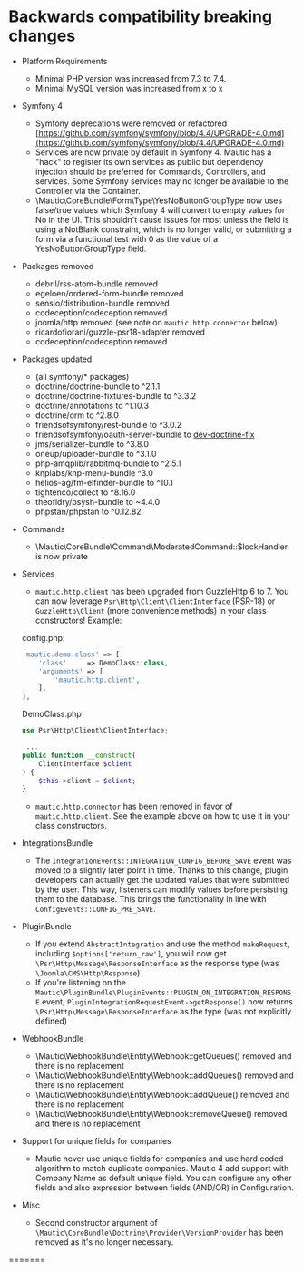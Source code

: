 # Backwards compatibility breaking changes
*   Platform Requirements
    *   Minimal PHP version was increased from 7.3 to 7.4.
    *   Minimal MySQL version was increased from x to x
*   Symfony 4
    *   Symfony deprecations were removed or refactored [https://github.com/symfony/symfony/blob/4.4/UPGRADE-4.0.md](https://github.com/symfony/symfony/blob/4.4/UPGRADE-4.0.md)
    *   Services are now private by default in Symfony 4. Mautic has a "hack" to register its own services as public but dependency injection should be preferred for Commands, Controllers, and services. Some Symfony services may no longer be available to the Controller via the Container.
    *   \Mautic\CoreBundle\Form\Type\YesNoButtonGroupType now uses false/true values which Symfony 4 will convert to empty values for No in the UI. This shouldn't cause issues for most unless the field is using a NotBlank constraint, which is no longer valid, or submitting a form via a functional test with 0 as the value of a YesNoButtonGroupType field. 
*   Packages removed
    *   debril/rss-atom-bundle removed
    *   egeloen/ordered-form-bundle removed
    *   sensio/distribution-bundle removed
    *   codeception/codeception removed
    *   joomla/http removed (see note on `mautic.http.connector` below)
    *   ricardofiorani/guzzle-psr18-adapter removed
    *   codeception/codeception removed
*   Packages updated
    *   (all symfony/* packages)
    *   doctrine/doctrine-bundle to ^2.1.1
    *   doctrine/doctrine-fixtures-bundle to ^3.3.2
    *   doctrine/annotations to ^1.10.3
    *   doctrine/orm to ^2.8.0
    *   friendsofsymfony/rest-bundle to ^3.0.2
    *   friendsofsymfony/oauth-server-bundle to [dev-doctrine-fix](https://github.com/FriendsOfSymfony/FOSOAuthServerBundle/compare/1.6.2...dennisameling:doctrine-fix?expand=1)
    *   jms/serializer-bundle to ^3.8.0
    *   oneup/uploader-bundle to ^3.1.0
    *   php-amqplib/rabbitmq-bundle to ^2.5.1
    *   knplabs/knp-menu-bundle ^3.0
    *   helios-ag/fm-elfinder-bundle to ^10.1
    *   tightenco/collect to ^8.16.0
    *   theofidry/psysh-bundle to ~4.4.0
    *   phpstan/phpstan to ^0.12.82
*   Commands
    * \Mautic\CoreBundle\Command\ModeratedCommand::$lockHandler is now private
*   Services
    * `mautic.http.client` has been upgraded from GuzzleHttp 6 to 7. You can now leverage `Psr\Http\Client\ClientInterface` (PSR-18) or `GuzzleHttp\Client` (more convenience methods) in your class constructors! Example:

    config.php:

    ```PHP
    'mautic.demo.class' => [
        'class'     => DemoClass::class,
        'arguments' => [
            'mautic.http.client',
        ],
    ],
    ```

    DemoClass.php

    ```PHP
    use Psr\Http\Client\ClientInterface;
    
    ....
    public function __construct(
        ClientInterface $client
    ) {
        $this->client = $client;
    }
    ```

    * `mautic.http.connector` has been removed in favor of `mautic.http.client`. See the example above on how to use it in your class constructors.
*   IntegrationsBundle
    * The `IntegrationEvents::INTEGRATION_CONFIG_BEFORE_SAVE` event was moved to a slightly later point in time. Thanks to this change, plugin developers can actually get the updated values that were submitted by the user. This way, listeners can modify values before persisting them to the database. This brings the functionality in line with `ConfigEvents::CONFIG_PRE_SAVE`.

*   PluginBundle
    * If you extend `AbstractIntegration` and use the method `makeRequest`, including `$options['return_raw']`, you will now get `\Psr\Http\Message\ResponseInterface` as the response type (was `\Joomla\CMS\Http\Response`)
    * If you're listening on the `Mautic\PluginBundle\PluginEvents::PLUGIN_ON_INTEGRATION_RESPONSE` event, `PluginIntegrationRequestEvent->getResponse()` now returns `\Psr\Http\Message\ResponseInterface` as the type (was not explicitly defined)

*   WebhookBundle
    * \Mautic\WebhookBundle\Entity\Webhook::getQueues() removed and there is no replacement
    * \Mautic\WebhookBundle\Entity\Webhook::addQueues() removed and there is no replacement
    * \Mautic\WebhookBundle\Entity\Webhook::addQueue() removed and there is no replacement
    * \Mautic\WebhookBundle\Entity\Webhook::removeQueue() removed and there is no replacement
*   Support for unique fields for companies
    * Mautic never use unique fields for companies and use hard coded algorithm to match duplicate companies. Mautic 4 add support with Company Name as default unique field. You can configure any other fields and also expression between fields (AND/OR) in Configuration.

*   Misc
    * Second constructor argument of `\Mautic\CoreBundle\Doctrine\Provider\VersionProvider` has been removed as it's no longer necessary.
    
=======
